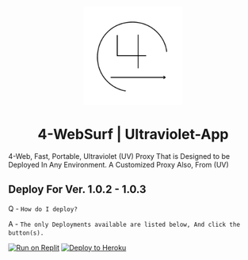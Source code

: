 <p align="center"><img src="https://github.com/7DatsonBack/4-WeB/blob/main/static/ED.png?raw=true" height="200"></p>

<h1 align="center">4-WebSurf | Ultraviolet-App</h1>

4-Web, Fast, Portable, Ultraviolet (UV) Proxy That is Designed to be Deployed In Any Environment. A Customized Proxy Also, From (UV)






## Deploy For Ver. 1.0.2 - 1.0.3


Q - `How do I deploy?`

A - `The only Deployments available are listed below, And click the button(s).`

[![Run on Replit](https://binbashbanana.github.io/deploy-buttons/buttons/remade/replit.svg)](https://github.com/7DatsonBack/4-WeB/wiki/Replit)
[![Deploy to Heroku](https://binbashbanana.github.io/deploy-buttons/buttons/remade/heroku.svg)](https://github.com/7DatsonBack/4-WeB/wiki/Heroku)
